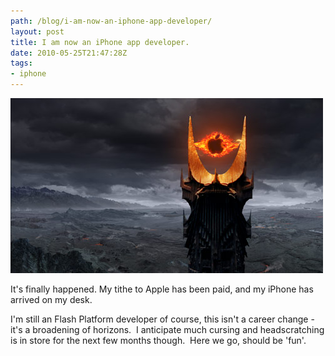 ```yaml
---
path: /blog/i-am-now-an-iphone-app-developer/
layout: post
title: I am now an iPhone app developer.
date: 2010-05-25T21:47:28Z
tags:
- iphone
---
```


![](iphone-sauron.png)

It's finally happened. My tithe to Apple has been paid, and my iPhone has arrived on my desk.

I'm still an Flash Platform developer of course, this isn't a career change - it's a broadening of horizons.  I anticipate much cursing and headscratching is in store for the next few months though.  Here we go, should be 'fun'.